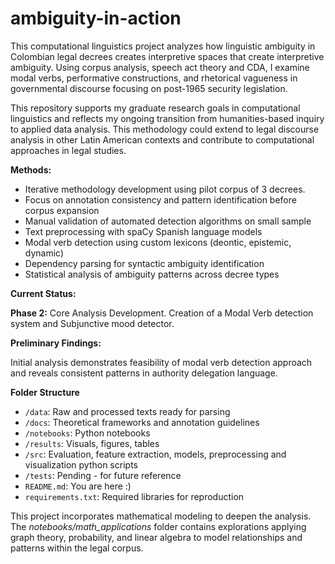 # ambiguity-in-action

This computational linguistics project analyzes how linguistic ambiguity in Colombian legal decrees creates interpretive spaces that create interpretive ambiguity. Using corpus analysis, speech act theory and CDA, I examine modal verbs, performative constructions, and rhetorical vagueness in governmental discourse focusing on post-1965 security legislation. 

This repository supports my graduate research goals in computational linguistics and reflects my ongoing transition from humanities-based inquiry to applied data analysis. This methodology could extend to legal discourse analysis in other Latin American contexts and contribute to computational approaches in legal studies.

**Methods:**

- Iterative methodology development using pilot corpus of 3 decrees.
- Focus on annotation consistency and pattern identification before corpus expansion
- Manual validation of automated detection algorithms on small sample
- Text preprocessing with spaCy Spanish language models
- Modal verb detection using custom lexicons (deontic, epistemic, dynamic)
- Dependency parsing for syntactic ambiguity identification
- Statistical analysis of ambiguity patterns across decree types

**Current Status:**

**Phase 2:** Core Analysis Development. Creation of a Modal Verb detection system and Subjunctive mood detector. 

**Preliminary Findings:**

Initial analysis demonstrates feasibility of modal verb detection approach and reveals consistent patterns in authority delegation language.

**Folder Structure**

- `/data`: Raw and processed texts ready for parsing
- `/docs`: Theoretical frameworks and annotation guidelines
- `/notebooks`: Python notebooks 
- `/results`: Visuals, figures, tables
- `/src`: Evaluation, feature extraction, models, preprocessing and visualization python scripts
- `/tests`: Pending - for future reference
- `README.md`: You are here :)
- `requirements.txt`: Required libraries for reproduction

This project incorporates mathematical modeling to deepen the analysis. The *notebooks/math_applications* folder contains explorations applying graph theory, probability, and linear algebra to model relationships and patterns within the legal corpus.